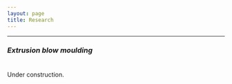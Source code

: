 ```yaml
---
layout: page
title: Research
---
```


---

### _Extrusion blow moulding_

<p style="margin-bottom:1cm;"></p>

Under construction.
